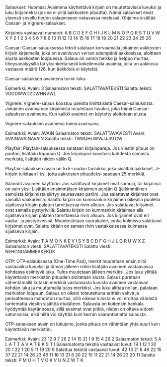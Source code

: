 Salaukset:
Huomaa:
Avaimena käyttettävä kirjain on muutettavissa luvuksi ja luku kirjaimeksi (jos se ei ylitä aakkosten pituutta).
Nämä salaukset eivät yleensä sovellu tiedon salaamiseen vakavassa mielessä.
Ohjelma sisältää Caesar- ja Vignere-salaukset.

Kirjaimia vastaavat numerot:
A  B  C  D  E  F  G  H  I  J  K  L  M  N  O  P  Q  R  S  T  U  V  W  X  Y  Z
1  2  3  4  5  6  7  8  9  10 11 12 13 14 15 16 17 18 19 20 21 22 23 24 25 26


Caesar:
Caesar-salauksessa teksti salataan korvaamalla jokainen aakkosten kirjain kirjaimella, joka on avainluvun verran edempänä aakkosissa, aloittaen alusta aakkosten loppuessa.
Salaus on varsin heikko ja helppo murtaa, tiheysanalyysillä tai yksinkertaisesti kokeilemalla avaimia, joita on aakkosia vastaava määrä (26, kun ääkkösiä ei käytetä).

Caesar-salauksen avaimena toimii luku.

Esimerkki:
Avain:	3
Salaamaton teksti:	SALATTAVATEKSTI
Salattu teksti:		VDODWWDZDWHNVWL


Vignere:
Vignere-salaus koostuu useista limittäisistä Caesar-salauksista. Jokainen avainsanan kirjaimista muutetaan luvuksi, joka toimii Caesar-salauksen avaimena. Kun kaikki avaimet on käytetty aloitetaan alusta.

Vignere-salauksen avaimena toimii avainsana.

Esimerkki:
Avain:			AVAIN
Salaamaton teksti:	SALATTAVAVIESTI
Avain:			AVAINAVAINAVAIN
Salattu teksti:		TWMJHUWWJJJATCW


Playfair:
Playfair-salauksessa salataan kirjainpareja. Jos viestin pituus on pariton, lisätään loppuun Q. Jos kirjainpari koostuisi kahdesta samasta merkistä, lisätään niiden väliin Q.

Playfair-salauksen avain on 5x5-ruudun taulukko, joka sisältää aakkoset.
J-kirjain tulkitaan I:ksi, jotta aakkosten pituudeksi saadaan 25 merkkiä.

Säännöt avaimen käyttöön:
Jos salattavat kirjaimet ovat samoja, tai kirjaimia on vain yksi:
	Lisätään ensimmäisen kirjaimen perään Q (jälkimmäinen samoista kirjaimista siirtyy seuraavaan pariin).
Jos salattavat kirjaimet ovat samalla vaakarivillä:
	Salattu kirjain on kummankin kirjaimen oikealla puolella sijaitseva kirjain palaten tarvittaessa rivin alkuun.
Jos salattavat kirjaimet ovat samalla pystyrivillä:
	Salattu kirjain on kummankin kirjaimen alla sijaitseva kirjain palaten tarvittaessa rivin alkuun.
Jos kirjaimet ovat eri vaaka- ja pystyriveissä:
	Muodostetaan suorakaide, jonka kulmissa salattavat kirjaimet ovat. Salattu kirjain on saman rivin vastakkaisessa kulmassa sijaitseva kirjain.

Esimerkki:
Avain:	T A M O N
	K E V I S
	Y B C D F
	G H J L Q
	R U W X Z
Salaamaton viesti:	SALATTAVATEKSTI
Salattu viesti:		NEHONGAMMEAKEKOK


OTP:
OTP-salauksessa (One-Time Pad), merkit muutetaan ensin niitä vastaaviksi luvuiksi ja tämän jälkeen niihin lisätään avaimen vastaavassa kohdassa esiintyvä luku.
Tulos muutetaan jälleen merkiksi. Jos luku ylittää käytettävän merkistön pituuden aloitetaan alusta.
Salaus puretaan vähentämällä kutakin merkkiä vastaavasta luvusta avaimen vastaavan kohdan luku ja muuttamalla tulos merkiksi. Jos luku alittaa nollan, palataan merkistön loppuun.
Salaus on oikein toteutettuna erittäin vahva ja periaatteessa mahdoton murtaa, sillä oikeaa tulosta ei voi erottaa väärästä tuntematta viestin sisältöä etukäteen.
Salausta on kuitenkin hankala hyödyntää käytännössä, sillä avaimet ovat pitkiä, niiden on oltava aidosti satunnaisia, eikä niitä voi käyttää kuin kerran vaarantamatta salausta.

OTP-salauksen avain on lukujono, jonka pituus on vähintään yhtä suuri kuin käytettävän merkistön.

Esimerkki:
Avain:					23 12 9  7  26 2  14 15 21 1  9  15 4  26 2
Salaamaton teksti:			S  A  L  A  T  T  A  V  A  T  E  K  S  T  I
Salaamatonta tekstiä vastaavat luvut:	19 1  12 1  20 20 1  22 1  20 5  11 19 20 9
Salattua tekstiä vastaavat luvut:	42 13 21 8  46 22 15 37 22 21 14 26 23 46 11
					16 13 21 8  20 22 15 11 22 21 14 26 23 20 11
Salattu teksti:				P  M  U  H  T  V  O  K  V  U  N  Z  W  T  K

